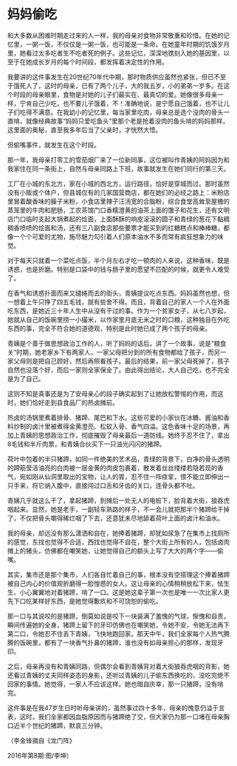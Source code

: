 # 妈妈偷吃

和大多数从困难时期走过来的人一样，我的母亲对食物非常敬重和珍惜。在她的记忆里，一粥一饭，不仅仅是一粥一饭，也可能是一条命。在她童年时期的饥饿岁月里，她看过太多吃者生不吃者死的例子。这些记忆，深深地镌刻入她的基因里，以至于在她成长岁月的每个时间段，都发挥着决定性的作用。 

我要讲的这件事发生在20世纪70年代中期，那时物质供应虽然也紧张，但已不至于饿死人了，这时的母亲，已有了两个儿子，大的我五岁，小的弟弟一岁多。在这个时段的母亲眼里，食物是对她的儿子们最实在、最真切的爱。她像很多母亲一样，宁肯自己少吃，也不要儿子饿着，不！准确地说，是宁愿自己饿着，也不让儿子们吃得不满意。在我幼小的记忆里，每当家里吃肉，母亲总是选个没肉的骨头一直啃，就像经典故事“妈妈只爱吃鱼头”里那个老是抢着没肉的鱼头啃的妈妈那样。这里面的奥秘，直至我多年后当了父亲时，才恍然大悟。 

但偷嘴事件，就发生在这个时段。 

那一年，我母亲打零工的雪茄烟厂来了一位新同事，这位被叫作青姨的阿妈因为和我家住在同一条街上，自然与母亲同路上下班，故事就发生在她们同行的第三天。 

工厂在小城的东北方，家在小城的西北方，运行路径，恰好是穿城而过。那时虽然没有小贩或个体户，但县城仅有的几家国营商店，都在她们的必经之路上：米粉店里冒着酸香味的臊子米粉，小食店里辣子汪汤宽的合脂粉，综合食堂高耸至屋檐的蒸笼里的牛肉和肥肠，工农茶馆门口香糯澄黄的油茶上面的馓子和花生，还有文明店门口临时支起大锅煮起的烩面，上面酥酥的响皮滚滚的圆子和青绿的葱花下黏稠稠香喷喷的烩面和汤，还有三八副食店那些要票才能买到的红糖糕点和棒棒糖，都像一个个可爱的尤物，施尽魅力勾引着人们原本油水不多而常有疯狂想象力的味觉。 

对于每天只就着一个菜吃点饭，半个月左右才吃一顿肉的人来说，这种香味，既是诱惑，也是折磨。特别是口袋中的钱与肠子里的愿望不匹配的时候，就更令人难受了。 

在香气和诱惑扑面而来又缱绻而去的街头，青姨提议吃点东西。妈妈虽然也想，但一想着上午只挣了四五毛钱，就有些舍不得。而且，背着自己的家人一个人在外面吃东西，是她近三十年人生中从没有干过的事。作为一个贫家女子，从七八岁起，她就从自己的饭碗里捞一小撮米，以作家里月底无米之时的口粮，这种独自在外吃东西的事，完全不符合她的道德观，特别是此时她已成了两个孩子的母亲。 

青姨是个善于做思想政治工作的人，听了妈妈的话后，讲了一个故事，说是“粮食关”时期，她老家乡下有两家人，一家父母把分到的所有食物都给了孩子，而另一家父母则是把自己顾好，然后再照看孩子。最后的结果，前一家父母死掉了，孩子自然也没落个好，而后一家则全家保全了。由此得出结论，大人自己吃，也不完全是为了自己。 

这则不知是真事还是为了安母亲心的段子确实起到了让她放松警惕的作用，而这时，她们恰好走到县食品厂的热卤摊前。 

热卤的汤锅里煮着排骨、猪蹄、尾巴和下水。这些可爱的小家伙在冰糖、酱油和香料炒制的卤汁里被煮得金黄澄亮、松软入骨、香气四溢。这色香味十足的场景，再加上青姨的思想政治工作，彻底摧毁了母亲最后一道防线。她终于忍不住了，拿出8毛钱和半斤肉票，和青姨合伙买下一只油光闪闪的猪蹄。 

荷叶中包着的半只猪蹄，如同一件绝美的艺术品，青绿的背景下，白净的骨头透明的蹄筋莹洁油亮的白肉被一层金黄的肉皮包裹着，散发着丝丝缕缕若隐若现的香气，宛如刚从仙洞里取出的宝物，让人的胃，忍不住一阵痉挛，恨不能立即伸出一只手来，将它纳入腹中，直接闯过口舌和牙齿的关口，连骨头都不吐。 

青姨几乎就这么干了，拿起猪蹄，到摊后一处无人的电桩下，脸背着大街，狼吞虎咽起来。显然，她是老手，一副轻车熟路的样子，不一会儿就把那半个猪蹄给干掉了，不仅把骨头嚼得稀烂咽了下去，还意犹未尽地舔着荷叶上面的卤汁和油水。 

我的母亲，却远没有那么潇洒和自在，她捧着猪蹄，却犹如尿急了在集市上找厕所的感觉，东找也觉得不合适，西找也觉得不自在，整个大街上所有的人，包括卤肉摊上的猪头，仿佛都在嘲笑她，让她觉得自己的额头上写了大大的两个字——偷嘴。 

其实，集市还是那个集市，人们各自忙着自己的事，根本没有空搭理这个捧着猪蹄被自己内心的价值观折磨得一脸惶惑的女人。这让母亲的心情稍稍放松下来，怯生生、小心翼翼地对着猪蹄，啃了一口。这是她这辈子第一次也是唯一一次比家人更先下口吃某样好东西，是她觉得歉疚和不可饶恕的偷吃。 

那一口与其说咬的是猪蹄，倒莫如说是咬下一块装满了羞愧的气球，惭愧和自责，瞬间传遍她的全身，猪蹄上留下的牙印仿佛也在嘲笑她，令她不安，令她无法再下第二口，令她忍不住丢下青姨，飞快地跑回家。那天中午，我们全家每个人热气腾腾的饭碗里，都有了一块香气扑鼻的猪蹄，谁也没有如母亲担心的那样，发现牙印。 

之后，母亲再没有和青姨同路，但偶尔会看到青姨背对着大街狼吞虎咽的背影，她还看过青姨的丈夫同样姿态的身影，还听过青姨的儿子偷东西换吃的，没吃完绝不回家的事情。她觉得，一家人不应该这样。她也暗自庆幸，那一只猪蹄，没有啃完。 

这件事是在我47岁生日时听母亲讲的，虽然事过四十多年，母亲的愧意仍溢于言表，这时，我们全家都因血脂原因而与猪蹄绝了交，但大家仍为那一口堵在母亲胸口近半个世纪的猪蹄，默哀三分钟。 

（李金锋摘自《龙门阵》 

2016年第8期 图/李坤）